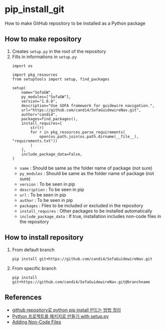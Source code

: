 # pip_install_git
How to make GitHub repository to be installed as a Python package

## How to make repository
1. Creates `setup.py` in the root of the repository
2. Fills in informations in `setup.py`
    ```
    import os

    import pkg_resources
    from setuptools import setup, find_packages

    setup(
        name="SofaGW",
        py_modules=["SofaGW"],
        version="1.0.8",
        description="Use SOFA framework for guidewire navigation.",
        url="https://github.com/candi4/SofaGuidewireNav.git",
        author="candi4",
        packages=find_packages(),
        install_requires=[
            str(r)
            for r in pkg_resources.parse_requirements(
                open(os.path.join(os.path.dirname(__file__), "requirements.txt"))
            )
        ],
        include_package_data=False,
    )
    ```
    * `name` : Should be same as the folder name of package (not sure)
    * `py_modules` : Should be same as the folder name of package (not sure)
    * `version` : To be seen in pip
    * `description` : To be seen in pip
    * `url` : To be seen in pip
    * `author` : To be seen in pip
    * `packages` : Files to be included or excluded in the repository
    * `install_requires` : Other packages to be installed automatically
    * `include_package_data` : If true, installation includes non-code files in the repository

## How to install repository
1. From default branch
    ```
    pip install git+https://github.com/candi4/SofaGuidewireNav.git
    ```
2. From specific branch
    ```
    pip install git+https://github.com/candi4/SofaGuidewireNav.git@branchname
    ```
## References
* [github repository로 python pip install 만드는 방법 정리](https://lsjsj92.tistory.com/592)
* [Python 프로젝트를 패키지로 만들기 with setup.py](https://velog.io/@rhee519/python-project-packaging-setuptools)
* [Adding Non-Code Files](https://python-packaging.readthedocs.io/en/latest/non-code-files.html)
